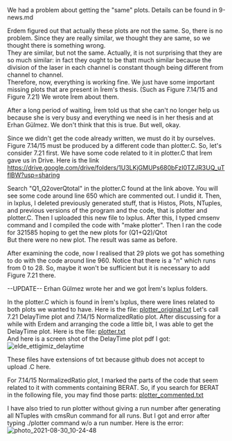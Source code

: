 We had a problem about getting the "same" plots. Details can be found in 9-news.md 

Erdem figured out that actually these plots are not the same. So, there is no problem. Since they are really similar, we thought they are same, so we thought there is something wrong.   
They are similar, but not the same. Actually, it is not surprising that they are so much similar: in fact they ought to be thatt much similar because the division of the laser in each channel is constant though being different from channel to channel.   
Therefore, now, everything is working fine. We just have some important missing plots that are present in İrem's thesis. (Such as Figure 7.14/15 and Figure 7.21) We wrote İrem about them. 

After a long period of waiting, İrem told us that she can't no longer help us because she is very busy and everything we need is in her thesis and at Erhan Gülmez. We don't think that this is true. But well, okay.

Since we didn't get the code already written, we must do it by ourselves. Figure 7.14/15 must be produced by a different code than plotter.C. So, let's consider 7.21 first. We have some code related to it in plotter.C that İrem gave us in Drive. Here is the link https://drive.google.com/drive/folders/1U3LKjGMUPs680bFzI0TZJR3UQ_uTflBW?usp=sharing

Search "Q1_Q2overQtotal" in the plotter.C found at the link above. You will see some code around line 650 which are commented out. I undid it. Then, in lxplus, I deleted previously generated stuff, that is Histos, Plots, NTuples, and previous versions of the program and the code, that is plotter and plotter.C. Then I uploaded this new file to lxplus. After this, I typed cmsenv command and I compiled the code with "make plotter". Then I ran the code for 321585 hoping to get the new plots for (Q1+Q2)/Qtot  
But there were no new plot. The result was same as before.  

After examining the code, now I realised that 29 plots we got has something to do with the code around line 960. Notice that there is a "n" which runs from 0 to 28. So, maybe it won't be sufficient but it is necessary to add Figure 7.21 there.

--UPDATE-- Erhan Gülmez wrote her and we got İrem's lxplus folders.

In the plotter.C which is found in İrem's lxplus, there were lines related to both plots we wanted to have. Here is the file: [plotter_original.txt](https://github.com/beratgonultas/raddam-diary/files/6834161/plotter_original.txt)
 Let's call 7.21 DelayTime plot and 7.14/15 NormalizedRatio plot. After discussing for a while with Erdem and arranging the code a little bit, I was able to get the DelayTime plot. Here is the file: [plotter.txt](https://github.com/beratgonultas/raddam-diary/files/6834155/plotter.txt)  
 And here is a screen shot of the DelayTime plot pdf I got: ![elde_ettigimiz_delaytime](https://user-images.githubusercontent.com/18188275/126025542-dc524da2-8284-4225-8a80-733d5bea4bfe.png)

These files have extensions of txt because github does not accept to upload .C  here.

For 7.14/15 NormalizedRatio plot, I marked the parts of the code that seem related to it with comments containing BERAT. So, if you search for BERAT in the following file, you may find those parts: [plotter_commented.txt](https://github.com/beratgonultas/raddam-diary/files/7074925/plotter_commented.txt)

I have also tried to run plotter without giving a run number after generating all NTuples with cmsRun command for all runs. But I got and error after typing ./plotter command w/o a run number. Here is the error: ![photo_2021-08-30_10-24-48](https://user-images.githubusercontent.com/18188275/131301847-0c69e11a-11fd-4e1d-94bb-8e3b8e9e7483.jpg)




